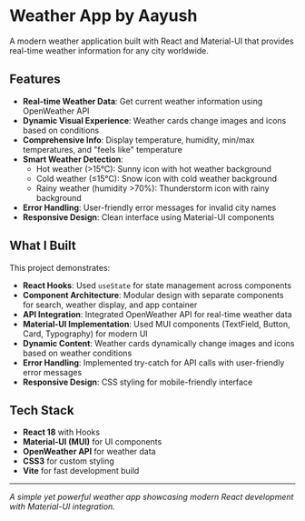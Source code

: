 # Weather App by Aayush

A modern weather application built with React and Material-UI that provides real-time weather information for any city worldwide.

## Features

- **Real-time Weather Data**: Get current weather information using OpenWeather API
- **Dynamic Visual Experience**: Weather cards change images and icons based on conditions
- **Comprehensive Info**: Display temperature, humidity, min/max temperatures, and "feels like" temperature
- **Smart Weather Detection**: 
  - Hot weather (>15°C): Sunny icon with hot weather background
  - Cold weather (≤15°C): Snow icon with cold weather background
  - Rainy weather (humidity >70%): Thunderstorm icon with rainy background
- **Error Handling**: User-friendly error messages for invalid city names
- **Responsive Design**: Clean interface using Material-UI components

## What I Built

This project demonstrates:
- **React Hooks**: Used `useState` for state management across components
- **Component Architecture**: Modular design with separate components for search, weather display, and app container
- **API Integration**: Integrated OpenWeather API for real-time weather data
- **Material-UI Implementation**: Used MUI components (TextField, Button, Card, Typography) for modern UI
- **Dynamic Content**: Weather cards dynamically change images and icons based on weather conditions
- **Error Handling**: Implemented try-catch for API calls with user-friendly error messages
- **Responsive Design**: CSS styling for mobile-friendly interface

## Tech Stack

- **React 18** with Hooks
- **Material-UI (MUI)** for UI components
- **OpenWeather API** for weather data
- **CSS3** for custom styling
- **Vite** for fast development build

---

*A simple yet powerful weather app showcasing modern React development with Material-UI integration.*
